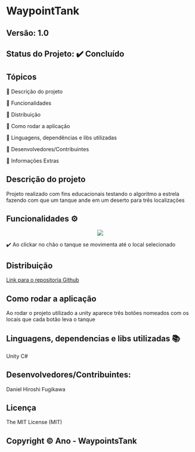 # WaypointTank
## Versão: 1.0 
## Status do Projeto: ✔️ Concluído

## Tópicos
🔹 Descrição do projeto 

🔹 Funcionalidades

🔹 Distribuição

🔹 Como rodar a aplicação

🔹 Linguagens, dependências e libs utilizadas

🔹 Desenvolvedores/Contribuintes

🔹 Informações Extras


## Descrição do projeto
Projeto realizado com fins educacionais testando o algoritmo a estrela fazendo com que um tanque ande em um deserto para três localizações

## Funcionalidades ⚙️
<div align = "center">
<img src = "https://github.com/Kiberio/WaypointsTank/assets/89167895/04c1f611-57ac-4bda-a970-99b7f2fef66b"/>
</div>

✔️ Ao clickar no chão o tanque se movimenta até o local selecionado  

## Distribuição
[Link para o repositoria Github](https://github.com/Kiberio/WaypointsTank/tree/Navega%C3%A7%C3%A3o)

## Como rodar a aplicação 
Ao rodar o projeto utilizado a unity aparece três botões nomeados com os locais que cada botão leva o tanque 

## Linguagens, dependencias e libs utilizadas 📚
Unity C#

## Desenvolvedores/Contribuintes:
Daniel Hiroshi Fugikawa

## Licença
The MIT License (MIT)

## Copyright ©️ Ano - WaypointsTank
